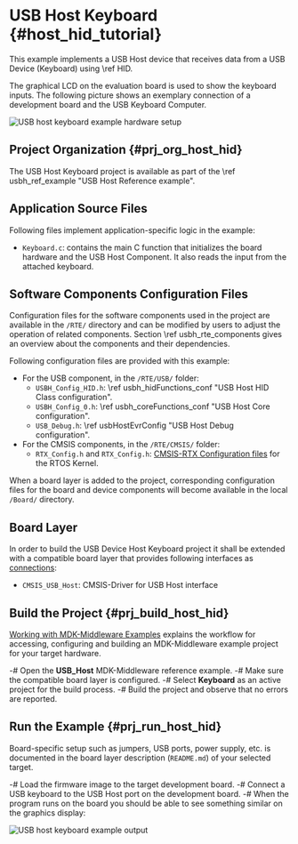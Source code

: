 # USB Host Keyboard {#host_hid_tutorial}

This example implements a USB Host device that receives data from a USB Device (Keyboard) using \ref HID.

The graphical LCD on the evaluation board is used to show the keyboard inputs. The following picture shows an exemplary connection of a development board and the USB Keyboard Computer.

![USB host keyboard example hardware setup](usbh_hid_setup.png)

## Project Organization {#prj_org_host_hid}

The USB Host Keyboard project is available as part of the \ref usbh_ref_example "USB Host Reference example".

<h2>Application Source Files</h2>

Following files implement application-specific logic in the example:

 - `Keyboard.c`: contains the main C function that initializes the board hardware and the USB Host Component. It also reads the input from the attached keyboard.

<h2>Software Components Configuration Files</h2>

Configuration files for the software components used in the project are available in the `/RTE/` directory and can be modified by users to adjust the operation of related components. Section \ref usbh_rte_components gives an overview about the components and their dependencies.

Following configuration files are provided with this example:

 - For the USB component, in the `/RTE/USB/` folder:
   - `USBH_Config_HID.h`: \ref usbh_hidFunctions_conf "USB Host HID Class configuration".
   - `USBH_Config_0.h`: \ref usbh_coreFunctions_conf "USB Host Core configuration".
   - `USB_Debug.h`: \ref usbHostEvrConfig "USB Host Debug configuration".
 - For the CMSIS components, in the `/RTE/CMSIS/` folder:
   - `RTX_Config.h` and `RTX_Config.h`: [CMSIS-RTX Configuration files](https://arm-software.github.io/CMSIS-RTX/latest/config_rtx5.html) for the RTOS Kernel.

When a board layer is added to the project, corresponding configuration files for the board and device components will become available in the local `/Board/` directory.

<h2>Board Layer</h2>

In order to build the USB Device Host Keyboard project it shall be extended with a compatible board layer that provides following interfaces as [connections](https://github.com/Open-CMSIS-Pack/cmsis-toolbox/blob/main/docs/ReferenceApplications.md#connections):
 - `CMSIS_USB_Host`: CMSIS-Driver for USB Host interface


## Build the Project {#prj_build_host_hid}

[Working with MDK-Middleware Examples](../General/working_with_examples.html) explains the workflow for accessing, configuring and building an MDK-Middleware example project for your target hardware.

 -# Open the **USB_Host** MDK-Middleware reference example.
 -# Make sure the compatible board layer is configured.
 -# Select **Keyboard** as an active project for the build process.
 -# Build the project and observe that no errors are reported.

## Run the Example {#prj_run_host_hid}

Board-specific setup such as jumpers, USB ports, power supply, etc. is documented in the board layer description (`README.md`) of your selected target.

 -# Load the firmware image to the target development board.
 -# Connect a USB keyboard to the USB Host port on the development board.
 -# When the program runs on the board you should be able to see something similar on the graphics display:

![USB host keyboard example output](usbh_keyboard_glcd.png)
